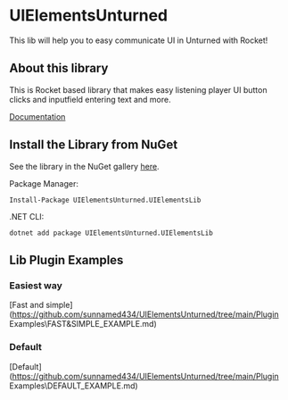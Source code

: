 # UIElementsUnturned
This lib will help you to easy communicate UI in Unturned with Rocket!

## About this library
This is Rocket based library that makes easy listening player UI button clicks and inputfield entering text and more.

[Documentation](https://sunnamed.gitbook.io/uielementsunturned/)

## Install the Library from NuGet
See the library in the NuGet gallery [here](https://www.nuget.org/packages/UIElementsUnturned.UIElementsLib/).

Package Manager:
````
Install-Package UIElementsUnturned.UIElementsLib
````

.NET CLI:
````
dotnet add package UIElementsUnturned.UIElementsLib
````

## Lib Plugin Examples
### Easiest way
[Fast and simple](https://github.com/sunnamed434/UIElementsUnturned/tree/main/Plugin Examples\FAST&SIMPLE_EXAMPLE.md)

### Default
[Default](https://github.com/sunnamed434/UIElementsUnturned/tree/main/Plugin Examples\DEFAULT_EXAMPLE.md)

